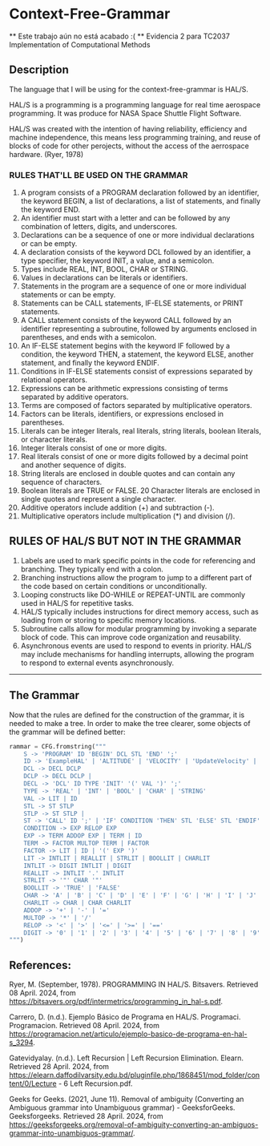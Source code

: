 # Context-Free-Grammar

** Este trabajo aún no está acabado :( **
Evidencia 2 para TC2037 Implementation of Computational Methods

## Description
The language that I will be using for the context-free-grammar is HAL/S.

HAL/S is a programming is a programming language for real time aerospace programming. It was produce for NASA Space Shuttle Flight Software. 

HAL/S was created with the intention of having reliability, efficiency and machine independence, this means less programming training, and reuse of blocks of code for other perojects, without the access of the aerrospace hardware. (Ryer, 1978) 

### RULES THAT'LL BE USED ON THE GRAMMAR
1. A program consists of a PROGRAM declaration followed by an identifier, the keyword BEGIN, a list of declarations, a list of statements, and finally the keyword END.
2. An identifier must start with a letter and can be followed by any combination of letters, digits, and underscores.
3. Declarations can be a sequence of one or more individual declarations or can be empty.
4. A declaration consists of the keyword DCL followed by an identifier, a type specifier, the keyword INIT, a value, and a semicolon.
5. Types include REAL, INT, BOOL, CHAR or STRING.
6. Values in declarations can be literals or identifiers.
7. Statements in the program are a sequence of one or more individual statements or can be empty.
8. Statements can be CALL statements, IF-ELSE statements, or PRINT statements.
9. A CALL statement consists of the keyword CALL followed by an identifier representing a subroutine, followed by arguments enclosed in parentheses, and ends with a semicolon.
10. An IF-ELSE statement begins with the keyword IF followed by a condition, the keyword THEN, a statement, the keyword ELSE, another statement, and finally the keyword ENDIF.
11. Conditions in IF-ELSE statements consist of expressions separated by relational operators.
12. Expressions can be arithmetic expressions consisting of terms separated by additive operators.
13. Terms are composed of factors separated by multiplicative operators.
14. Factors can be literals, identifiers, or expressions enclosed in parentheses.
15. Literals can be integer literals, real literals, string literals, boolean literals, or character literals.
16. Integer literals consist of one or more digits.
17. Real literals consist of one or more digits followed by a decimal point and another sequence of digits.
18. String literals are enclosed in double quotes and can contain any sequence of characters.
19. Boolean literals are TRUE or FALSE.
20 Character literals are enclosed in single quotes and represent a single character.
21. Additive operators include addition (+) and subtraction (-).
22. Multiplicative operators include multiplication (*) and division (/).

## RULES OF HAL/S BUT NOT IN THE GRAMMAR
1. Labels are used to mark specific points in the code for referencing and branching. They typically end with a colon.
2. Branching instructions allow the program to jump to a different part of the code based on certain conditions or unconditionally.
3. Looping constructs like DO-WHILE or REPEAT-UNTIL are commonly used in HAL/S for repetitive tasks.
4. HAL/S typically includes instructions for direct memory access, such as loading from or storing to specific memory locations.
5. Subroutine calls allow for modular programming by invoking a separate block of code. This can improve code organization and reusability.
6. Asynchronous events are used to respond to events in priority. HAL/S may include mechanisms for handling interrupts, allowing the program to respond to external events asynchronously.
-------------------------------------------------------
## The Grammar
Now that the rules are defined for the construction of the grammar, it is needed to make a tree. In order to make the tree clearer, some objects of the grammar will be defined better:
```py
rammar = CFG.fromstring("""
    S -> 'PROGRAM' ID 'BEGIN' DCL STL 'END' ';'
    ID -> 'ExampleHAL' | 'ALTITUDE' | 'VELOCITY' | 'UpdateVelocity' | 'DisplayVelocity' | 'SUBROUTINE' | 'Altitude' | 'below' | 'above' | 'is' | CHAR ID
    DCL -> DECL DCLP
    DCLP -> DECL DCLP | 
    DECL -> 'DCL' ID TYPE 'INIT' '(' VAL ')' ';'
    TYPE -> 'REAL' | 'INT' | 'BOOL' | 'CHAR' | 'STRING'
    VAL -> LIT | ID
    STL -> ST STLP
    STLP -> ST STLP | 
    ST -> 'CALL' ID ';' | 'IF' CONDITION 'THEN' STL 'ELSE' STL 'ENDIF' ';' | 'PRINT' '(' EXP ')' ';' | 'SUBROUTINE' ID 'BEGIN' STL 'END' ';'
    CONDITION -> EXP RELOP EXP
    EXP -> TERM ADDOP EXP | TERM | ID
    TERM -> FACTOR MULTOP TERM | FACTOR
    FACTOR -> LIT | ID | '(' EXP ')'
    LIT -> INTLIT | REALLIT | STRLIT | BOOLLIT | CHARLIT
    INTLIT -> DIGIT INTLIT | DIGIT
    REALLIT -> INTLIT '.' INTLIT
    STRLIT -> '"' CHAR '"'
    BOOLLIT -> 'TRUE' | 'FALSE'
    CHAR -> 'A' | 'B' | 'C' | 'D' | 'E' | 'F' | 'G' | 'H' | 'I' | 'J' | 'K' | 'L' | 'M' | 'N' | 'O' | 'P' | 'Q' | 'R' | 'S' | 'T' | 'U' | 'V' | 'W' | 'X' | 'Y' | 'Z' | ' ' | '.' | '0' | '1' | '2' | '3' | '4' | '5' | '6' | '7' | '8' | '9' | '1000'
    CHARLIT -> CHAR | CHAR CHARLIT
    ADDOP -> '+' | '-' | '='
    MULTOP -> '*' | '/'
    RELOP -> '<' | '>' | '<=' | '>=' | '=='
    DIGIT -> '0' | '1' | '2' | '3' | '4' | '5' | '6' | '7' | '8' | '9' | '.'
""")
```

## References:
Ryer, M. (September, 1978). PROGRAMMING IN HAL/S. Bitsavers. Retrieved 08 April. 2024, from https://bitsavers.org/pdf/intermetrics/programming_in_hal-s.pdf.

Carrero, D. (n.d.). Ejemplo Básico de Programa en HAL/S. Programaci. Programacion. Retrieved 08 April. 2024, from https://programacion.net/articulo/ejemplo-basico-de-programa-en-hal-s_3294.

Gatevidyalay. (n.d.). Left Recursion | Left Recursion Elimination. Elearn. Retrieved 28 April. 2024, from https://elearn.daffodilvarsity.edu.bd/pluginfile.php/1868451/mod_folder/content/0/Lecture - 6 Left Recursion.pdf.

Geeks for Geeks. (2021, June 11). Removal of ambiguity (Converting an Ambiguous grammar into Unambiguous grammar) - GeeksforGeeks. Geeksforgeeks. Retrieved 28 April. 2024, from https://geeksforgeeks.org/removal-of-ambiguity-converting-an-ambiguos-grammar-into-unambiguos-grammar/.
